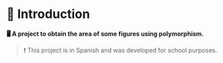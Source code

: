 # 💫 Introduction
**🖥️ A project to obtain the area of some figures using polymorphism.**
> ❗ This project is in Spanish and was developed for school purposes.
